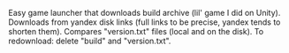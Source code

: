 Easy game launcher that downloads build archive (lil' game I did on Unity).
Downloads from yandex disk links (full links to be precise, yandex tends to shorten them).
Compares "version.txt" files (local and on the disk). 
To redownload: delete "build" and "version.txt".
